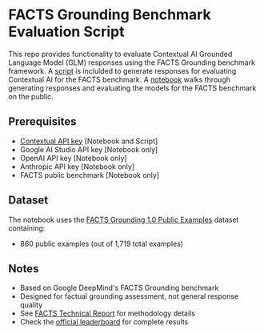 # **FACTS Grounding Benchmark Evaluation Script**

This repo provides functionality to evaluate Contextual AI Grounded Language Model (GLM) responses using the FACTS Grounding benchmark framework.
A [script](GLMv2_FACTS.py) is inclulded to generate responses for evaluating Contextual AI for the FACTS benchmark.
A [notebook](facts-starter.ipynb) walks through generating responses and evaluating the models for the FACTS benchmark on the public. 

## **Prerequisites**
* [Contextual API key](https://app.contextual.ai/) [Notebook and Script]
* Google AI Studio API key [Notebook only]
* OpenAI API key  [Notebook only]
* Anthropic API key  [Notebook only]
* FACTS public benchmark [Notebook only]

## **Dataset**
The notebook uses the [FACTS Grounding 1.0 Public Examples](https://kaggle.com/datasets/deepmind/FACTS-grounding-examples/data) dataset containing:
* 860 public examples (out of 1,719 total examples)

## **Notes**
* Based on Google DeepMind's FACTS Grounding benchmark
* Designed for factual grounding assessment, not general response quality
* See [FACTS Technical Report](https://arxiv.org/abs/2501.03200) for methodology details
* Check the [official leaderboard](https://kaggle.com/facts-leaderboard) for complete results